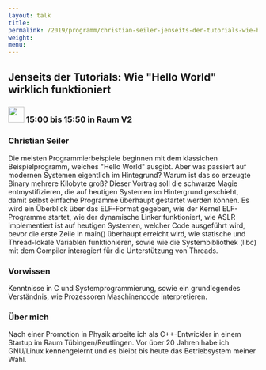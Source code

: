 ```yaml
---
layout: talk
title:
permalink: /2019/programm/christian-seiler-jenseits-der-tutorials-wie-hello-world-wirklich-funktioniert/
weight:
menu:
---
```

## Jenseits der Tutorials: Wie "Hello World" wirklich funktioniert

### <img height = "32" src="../../../images/talk.svg"> 15:00 bis 15:50 in Raum V2

### Christian Seiler

Die meisten Programmierbeispiele beginnen mit dem klassichen Beispielprogramm, welches "Hello World" ausgibt. Aber was passiert auf modernen Systemen eigentlich im Hintegrund? Warum ist das so erzeugte Binary mehrere Kilobyte groß? Dieser Vortrag soll die schwarze Magie entmystifizieren, die auf heutigen Systemen im Hintergrund geschieht, damit selbst einfache Programme überhaupt gestartet werden können. Es wird ein Überblick über das ELF-Format gegeben, wie der Kernel ELF-Programme startet, wie der dynamische Linker funktioniert, wie ASLR implementiert ist auf heutigen Systemen, welcher Code ausgeführt wird, bevor die erste Zeile in main() überhaupt erreicht wird, wie statische und Thread-lokale Variablen funktionieren, sowie wie die Systembibliothek (libc) mit dem Compiler interagiert für die Unterstützung von Threads.

### Vorwissen

Kenntnisse in C und Systemprogrammierung, sowie ein grundlegendes Verständnis, wie Prozessoren Maschinencode interpretieren.

### Über mich

Nach einer Promotion in Physik arbeite ich als C++-Entwickler in einem Startup im Raum Tübingen/Reutlingen. Vor über 20 Jahren habe ich GNU/Linux kennengelernt und es bleibt bis heute das Betriebsystem meiner Wahl.

